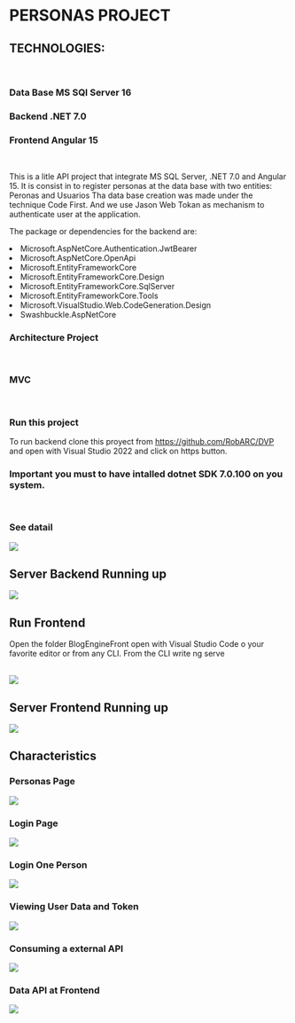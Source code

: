 # PERSONAS PROJECT

## TECHNOLOGIES:
<br>

### Data Base MS SQl Server 16
### Backend .NET 7.0
### Frontend Angular 15
<br>

This  is a litle API project that integrate MS SQL Server, .NET 7.0 and Angular 15. It is consist in to register personas at the data base with two entities: Peronas and Usuarios Tha data base creation was made under the technique Code First. And we use Jason Web Tokan as mechanism to authenticate user at the application.

The package  or dependencies for the backend are:

<li>Microsoft.AspNetCore.Authentication.JwtBearer</li>
<li>Microsoft.AspNetCore.OpenApi</li>
<li>Microsoft.EntityFrameworkCore</li>
<li>Microsoft.EntityFrameworkCore.Design</li>
<li>Microsoft.EntityFrameworkCore.SqlServer</li>
<li>Microsoft.EntityFrameworkCore.Tools</li>
<li>Microsoft.VisualStudio.Web.CodeGeneration.Design</li>
<li>Swashbuckle.AspNetCore</li>

### Architecture Project
<br>

### MVC
<br>

### Run this project
To run backend clone this proyect from https://github.com/RobARC/DVP and open with Visual Studio 2022 and click on https button.

### Important you must to have intalled dotnet SDK 7.0.100 on you system.
<br>

### See datail
 <image src="./images/image1.png">

## Server Backend Running up
<image src="./images/image2.png">
<br>

## Run Frontend 

<p>Open the folder BlogEngineFront open with Visual Studio Code o your favorite editor or from any CLI.
From the CLI write ng serve</p>
<br>

<image src="./images/image3.png">
<br>

## Server Frontend Running up
<image src="./images/image4.png">
<br>

## Characteristics

### Personas Page
<image src="./images/image5.png">
<br>

### Login Page
<image src="./images/image6.png">
<br>

### Login One Person
<image src="./images/image7.png">
<br>

### Viewing User Data and Token
<image src="./images/image8.png">
<br>

### Consuming a external API
<image src="./images/image9.png">
<br>

### Data API at Frontend
<image src="./images/image10.png">
<br>
